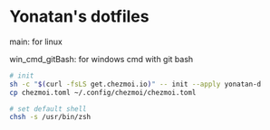 # Yonatan's dotfiles

main: for linux

win_cmd_gitBash: for windows cmd with git bash

```bash
# init
sh -c "$(curl -fsLS get.chezmoi.io)" -- init --apply yonatan-d
cp chezmoi.toml ~/.config/chezmoi/chezmoi.toml

# set default shell
chsh -s /usr/bin/zsh
```